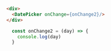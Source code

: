 ```html
<div>
  <DatePicker onChange={onChange2}/>
</div>
```
```javascript
  const onChange2 = (day) => {
    console.log(day)
  }
```